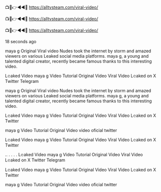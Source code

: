 
📺📱👉◄◄🔴  https://alltvsteam.com/viral-video/

📺📱👉◄◄🔴  https://alltvsteam.com/viral-video/

📺📱👉◄◄🔴  https://alltvsteam.com/viral-video/

18 seconds ago

maya g Original Viral video Nudes took the internet by storm and amazed viewers on various Leaked social media platforms. maya g, a young and talented digital creator, recently became famous thanks to this interesting video.

L𝚎aked Video maya g Video Tutorial Original Video Viral Video L𝚎aked on X Twitter Telegram

maya g Original Viral video Nudes took the internet by storm and amazed viewers on various Leaked social media platforms. maya g, a young and talented digital creator, recently became famous thanks to this interesting video.

L𝚎aked Video maya g Video Tutorial Original Video Viral Video L𝚎aked on X Twitter

maya g Video Tutorial Original Video video oficial twitter

L𝚎aked Video maya g Video Tutorial Original Video Viral Video L𝚎aked on X Twitter

.. . . . . L𝚎aked Video maya g Video Tutorial Original Video Viral Video L𝚎aked on X Twitter Telegram

L𝚎aked Video maya g Video Tutorial Original Video Viral Video L𝚎aked on X Twitter

maya g Video Tutorial Original Video video oficial twitter

